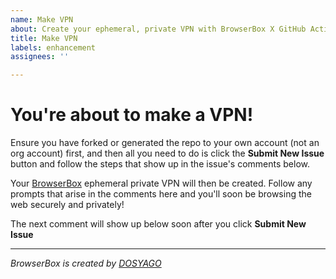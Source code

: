 ```yaml
---
name: Make VPN
about: Create your ephemeral, private VPN with BrowserBox X GitHub Actions (no affiliation)
title: Make VPN
labels: enhancement
assignees: ''

---
```


# You're about to make a VPN!

Ensure you have forked or generated the repo to your own account (not an org account) first, and then all you need to do is click the **Submit New Issue** button and follow the steps that show up in the issue's comments below.

Your [BrowserBox](https://github.com/BrowserBox/BrowserBox) ephemeral private VPN will then be created. Follow any prompts that arise in the comments here and you'll  soon be browsing the web securely and privately!

The next comment will show up below soon after you click **Submit New Issue**

---

*BrowserBox is created by [DOSYAGO](https://dosyago.com)*




